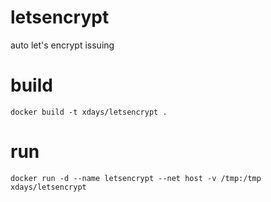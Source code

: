 # letsencrypt

auto let's encrypt issuing

# build

    docker build -t xdays/letsencrypt .

# run

    docker run -d --name letsencrypt --net host -v /tmp:/tmp xdays/letsencrypt
